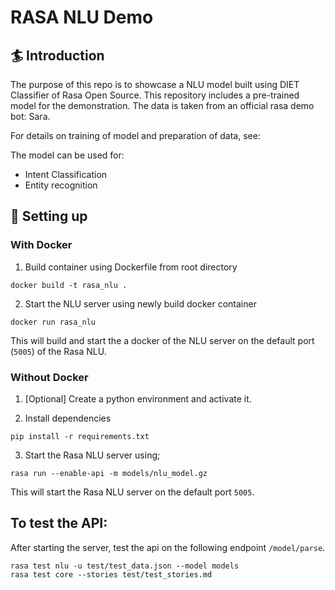 # RASA NLU Demo

## :surfer: Introduction
The purpose of this repo is to showcase a NLU model built using DIET  Classifier of Rasa Open Source. This repository includes a pre-trained model for the demonstration. The data is taken from an official rasa demo bot: Sara.

For details on training of model and preparation of data, see: 

The model can be used for:
- Intent Classification
- Entity recognition


## 👷‍ Setting up

### With Docker

1. Build container using Dockerfile from root directory

```
docker build -t rasa_nlu .
```
2. Start the NLU server using newly build docker container
```
docker run rasa_nlu
```

This will build and start the a docker of the NLU server on the default port (`5005`) of the Rasa NLU.

### Without Docker
1. [Optional] Create a python environment and activate it.

2. Install dependencies
```
pip install -r requirements.txt
```

3. Start the Rasa NLU server using;
```
rasa run --enable-api -m models/nlu_model.gz
```
This will start the Rasa NLU server on the default port `5005`.

## To test the API:

After starting the server, test the api on the following endpoint `/model/parse`.

```
rasa test nlu -u test/test_data.json --model models
rasa test core --stories test/test_stories.md
```


